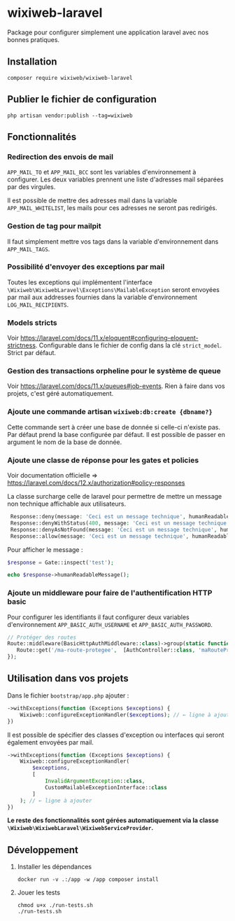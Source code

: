 # wixiweb-laravel

Package pour configurer simplement une application laravel avec nos bonnes pratiques.

## Installation

```shell
composer require wixiweb/wixiweb-laravel
```

## Publier le fichier de configuration

```shell
php artisan vendor:publish --tag=wixiweb
```

## Fonctionnalités

### Redirection des envois de mail

`APP_MAIL_TO` et `APP_MAIL_BCC` sont les variables d'environnement à configurer. Les deux variables prennent une liste d'adresses mail séparées par des virgules.

Il est possible de mettre des adresses mail dans la variable `APP_MAIL_WHITELIST`, les mails pour ces adresses ne seront pas redirigés.

### Gestion de tag pour mailpit

Il faut simplement mettre vos tags dans la variable d'environnement dans `APP_MAIL_TAGS`.

### Possibilité d'envoyer des exceptions par mail

Toutes les exceptions qui implémentent l'interface `\Wixiweb\WixiwebLaravel\Exceptions\MailableException` seront envoyées par mail aux addresses fournies dans la variable d'environnement `LOG_MAIL_RECIPIENTS`.

### Models stricts

Voir https://laravel.com/docs/11.x/eloquent#configuring-eloquent-strictness. Configurable dans le fichier de config dans la clé `strict_model`. Strict par défaut.

### Gestion des transactions orpheline pour le système de queue

Voir https://laravel.com/docs/11.x/queues#job-events. Rien à faire dans vos projets, c'est géré automatiquement.

### Ajoute une commande artisan `wixiweb:db:create {dbname?}`

Cette commande sert à créer une base de donnée si celle-ci n'existe pas. Par défaut prend la base configurée par défaut. Il est possible de passer en argument le nom de la base de donnée.

### Ajoute une classe de réponse pour les gates et policies

Voir documentation officielle => https://laravel.com/docs/12.x/authorization#policy-responses

La classe surcharge celle de laravel pour permettre de mettre un message non technique affichable aux utilisateurs.

```php
 Response::deny(message: 'Ceci est un message technique', humanReadableMessage: 'Ceci est un message pour être vu par les utilisateurs.');
 Response::denyWithStatus(400, message: 'Ceci est un message technique', humanReadableMessage: 'Ceci est un message pour être vu par les utilisateurs.');
 Response::denyAsNotFound(message: 'Ceci est un message technique', humanReadableMessage: 'Ceci est un message pour être vu par les utilisateurs.');
 Response::allow(message: 'Ceci est un message technique', humanReadableMessage: 'Ceci est un message pour être vu par les utilisateurs.');
```

Pour afficher le message :

```php
$response = Gate::inspect('test');

echo $response->humanReadableMessage();
```

### Ajoute un middleware pour faire de l'authentification HTTP basic

Pour configurer les identifiants il faut configurer deux variables d'environnement `APP_BASIC_AUTH_USERNAME` et `APP_BASIC_AUTH_PASSWORD`.

```php
// Protéger des routes
Route::middleware(BasicHttpAuthMiddleware::class)->group(static function () {
   Route::get('/ma-route-protegee',  [AuthController::class, 'maRouteProtegee'])->name('maRouteProtegee');
});
```

## Utilisation dans vos projets

Dans le fichier `bootstrap/app.php` ajouter :

```php
->withExceptions(function (Exceptions $exceptions) {
    Wixiweb::configureExceptionHandler($exceptions); // ← ligne à ajouter
})
```

Il est possible de spécifier des classes d'exception ou interfaces qui seront également envoyées par mail.

```php
->withExceptions(function (Exceptions $exceptions) {
    Wixiweb::configureExceptionHandler(
        $exceptions,
        [
            InvalidArgumentException::class,
            CustomMailableExceptionInterface::class
        ]
    ); // ← ligne à ajouter
})
```

**Le reste des fonctionnalités sont gérées automatiquement via la classe `\Wixiweb\WixiwebLaravel\WixiwebServiceProvider`.**

## Développement

1. Installer les dépendances
    ```shell
    docker run -v .:/app -w /app composer install
    ```
2. Jouer les tests
    ```shell
    chmod u+x ./run-tests.sh
   ./run-tests.sh
    ```
